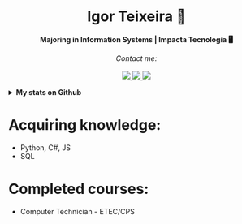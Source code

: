 <h1 align="center">Igor Teixeira 👋</h1>

<p align="center">
    <b>Majoring in Information Systems | Impacta Tecnologia 🖥</b>
</p>
<p align="center">
    <em>Contact me:</em>
    <br/><br/>
    <a href="https://github.com/IgorShimun" target="_blank">
      <img src="https://img.shields.io/badge/-Github-000?logo=github&style=for-the-badge&logoColor=white"/>
    </a>
    <a href="https://www.linkedin.com/in/igor-teixeira10/" target="_blank">
      <img src="https://img.shields.io/badge/-LinkedIn-0077B5?logo=linkedin&style=for-the-badge&logoColor=white"/>
    </a>
    <a href="mailto:igor.souza.teixeira18@gmail.com" target="_blank">
      <img src="https://img.shields.io/badge/-Gmail-c14438?logo=gmail&style=for-the-badge&logoColor=white"/>
    </a>
</p>
<details>
    <summary><b>My stats on Github</b></summary>
    <br/>
    <p align="center">
        <img src="https://github-readme-stats.vercel.app/api?username=IgorShimun&theme=dark&show_icons=true&include_all_commits=true" alt="Estátisticas Gerais" />
    </p>
    <p align="center">
        <img src="https://github-readme-stats.vercel.app/api/top-langs?username=IgorShimun&theme=dark" alt="Techs utilizadas nos projetos" />
    </p>
</details>

 
# Acquiring knowledge:
* Python, C#, JS
* SQL

# Completed courses:
* Computer Technician - ETEC/CPS

